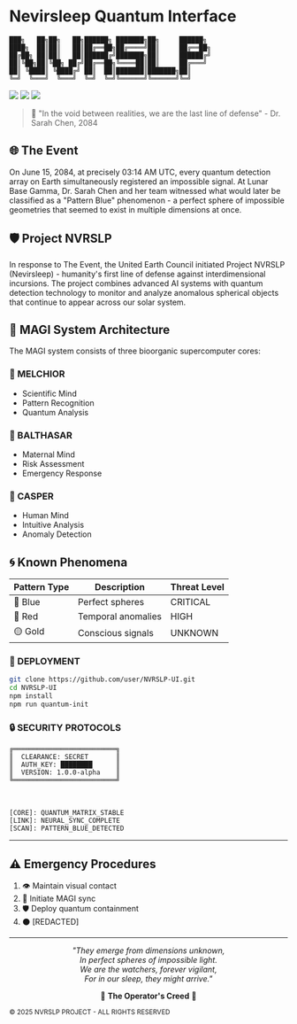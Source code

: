 <div align="left">

# Nevirsleep Quantum Interface

```ascii
███╗   ██╗██╗   ██╗██████╗ ███████╗██╗     ██████╗ 
████╗  ██║██║   ██║██╔══██╗██╔════╝██║     ██╔══██╗
██╔██╗ ██║██║   ██║██████╔╝███████╗██║     ██████╔╝
██║╚██╗██║╚██╗ ██╔╝██╔══██╗╚════██║██║     ██╔═══╝ 
██║ ╚████║ ╚████╔╝ ██║  ██║███████║███████╗██║     
╚═╝  ╚═══╝  ╚═══╝  ╚═╝  ╚═╝╚══════╝╚══════╝╚═╝     
```

<p align="left">
  <img src="https://img.shields.io/badge/Status-ACTIVE-brightgreen?style=for-the-badge&logo=statuspage&logoColor=white" />
  <img src="https://img.shields.io/badge/Security%20Level-RESTRICTED-red?style=for-the-badge&logo=hackaday&logoColor=white" />
  <img src="https://img.shields.io/badge/MAGI-ONLINE-blue?style=for-the-badge&logo=molecular-modelling&logoColor=white" />
</p>

</div>

> 🌟 "In the void between realities, we are the last line of defense" - Dr. Sarah Chen, 2084

## 🌐 The Event
On June 15, 2084, at precisely 03:14 AM UTC, every quantum detection array on Earth simultaneously registered an impossible signal. At Lunar Base Gamma, Dr. Sarah Chen and her team witnessed what would later be classified as a "Pattern Blue" phenomenon - a perfect sphere of impossible geometries that seemed to exist in multiple dimensions at once.

## 🛡️ Project NVRSLP
In response to The Event, the United Earth Council initiated Project NVRSLP (Nevirsleep) - humanity's first line of defense against interdimensional incursions. The project combines advanced AI systems with quantum detection technology to monitor and analyze anomalous spherical objects that continue to appear across our solar system.

## 🧠 MAGI System Architecture
The MAGI system consists of three bioorganic supercomputer cores:

### 🔷 MELCHIOR
- Scientific Mind
- Pattern Recognition
- Quantum Analysis

### 🔶 BALTHASAR
- Maternal Mind
- Risk Assessment
- Emergency Response

### 🔸 CASPER
- Human Mind
- Intuitive Analysis
- Anomaly Detection

## 🌀 Known Phenomena
| Pattern Type | Description | Threat Level |
|-------------|-------------|--------------|
| 🔵 Blue | Perfect spheres | CRITICAL |
| 🔴 Red | Temporal anomalies | HIGH |
| 🟡 Gold | Conscious signals | UNKNOWN |

### 🚀 DEPLOYMENT

```bash
git clone https://github.com/user/NVRSLP-UI.git
cd NVRSLP-UI
npm install
npm run quantum-init
```

### 🔒 SECURITY PROTOCOLS

```
╔══════════════════════════╗
║  CLEARANCE: SECRET       ║
║  AUTH_KEY: ████████      ║
║  VERSION: 1.0.0-alpha    ║
╚══════════════════════════╝
```

<br>

<div align="left">

```
[CORE]: QUANTUM_MATRIX_STABLE
[LINK]: NEURAL_SYNC_COMPLETE
[SCAN]: PATTERN_BLUE_DETECTED
```

---

## ⚠️ Emergency Procedures
1. 👁️ Maintain visual contact
2. 🔄 Initiate MAGI sync
3. 🛡️ Deploy quantum containment
4. ⚫ [REDACTED]

---

<div align="center">

*"They emerge from dimensions unknown,*  
*In perfect spheres of impossible light.*  
*We are the watchers, forever vigilant,*  
*For in our sleep, they might arrive."*  

🌌 **The Operator's Creed** 🌌

</div>

<sub>© 2025 NVRSLP PROJECT - ALL RIGHTS RESERVED</sub>